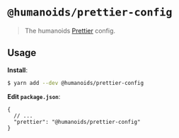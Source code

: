 # `@humanoids/prettier-config`

> The humanoids [Prettier](https://prettier.io) config.

## Usage

**Install**:

```bash
$ yarn add --dev @humanoids/prettier-config
```

**Edit `package.json`**:

```jsonc
{
  // ...
  "prettier": "@humanoids/prettier-config"
}
```
